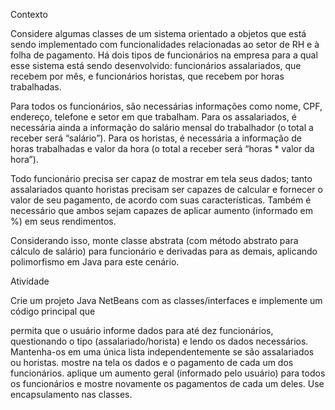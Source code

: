 Contexto

Considere algumas classes de um sistema orientado a objetos que está sendo implementado com funcionalidades relacionadas ao setor de RH e à folha de pagamento. Há dois tipos de funcionários na empresa para a qual esse sistema está sendo desenvolvido: funcionários assalariados, que recebem por mês, e funcionários horistas, que recebem por horas trabalhadas.

Para todos os funcionários, são necessárias informações como nome, CPF, endereço, telefone e setor em que trabalham. Para os assalariados, é necessária ainda a informação do salário mensal do trabalhador (o total a receber será “salário”). Para os horistas, é necessária a informação de horas trabalhadas e valor da hora (o total a receber será “horas * valor da hora”).

Todo funcionário precisa ser capaz de mostrar em tela seus dados; tanto assalariados quanto horistas precisam ser capazes de calcular e fornecer o valor de seu pagamento, de acordo com suas características. Também é necessário que ambos sejam capazes de aplicar aumento (informado em %) em seus rendimentos.

Considerando isso, monte classe abstrata (com método abstrato para cálculo de salário) para funcionário e derivadas para as demais, aplicando polimorfismo em Java para este cenário.

 

Atividade

Crie um projeto Java NetBeans com as classes/interfaces e implemente um código principal que

permita que o usuário informe dados para até dez funcionários, questionando o tipo (assalariado/horista) e lendo os dados necessários. Mantenha-os em uma única lista independentemente se são assalariados ou horistas.
mostre na tela os dados e o pagamento de cada um dos funcionários.
aplique um aumento geral (informado pelo usuário) para todos os funcionários e mostre novamente os pagamentos de cada um deles.
Use encapsulamento nas classes.
